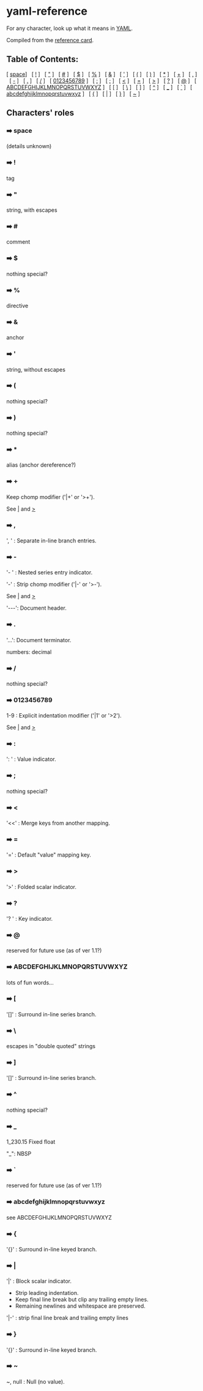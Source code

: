 # yaml-reference


For any character, look up what it means in [YAML](http://yaml.org/).

Compiled from the [reference card](http://www.yaml.org/refcard.html).

## Table of Contents:
[ <a href="#space">space</a>] &nbsp;
[ <a href="#bang">!</a> ] &nbsp;
[ <a href="#quot">"</a> ] &nbsp;
[ <a href="#hash">\#</a> ] &nbsp;
[ <a href="#dollar">$</a> ] &nbsp;
[ <a href="#percent">%</a> ] &nbsp;
[ <a href="#amp">&amp;</a> ] &nbsp;
[ <a href="#apos">'</a> ] &nbsp;
[ <a href="#lparen">(</a> ] &nbsp;
[ <a href="#rparen">)</a> ] &nbsp;
[ <a href="#asterisk">*</a> ] &nbsp;
[ <a href="#plus">+</a> ] &nbsp;
[ <a href="#comma">,</a> ] &nbsp;
[ <a href="#dash">-</a> ] &nbsp;
[ <a href="#dot">.</a> ] &nbsp;
[ <a href="#slash">/</a> ] &nbsp;
[ <a href="#digit">0123456789</a> ] &nbsp;
[ <a href="#colon">:</a> ] &nbsp;
[ <a href="#semicolon">;</a> ] &nbsp;
[ <a href="#lt">&lt;</a> ] &nbsp;
[ <a href="#equal">=</a> ] &nbsp;
[ <a href="#gt">&gt;</a> ] &nbsp;
[ <a href="#question">?</a> ] &nbsp;
[ <a href="#at">@</a> ] &nbsp;
[ <a href="#uppercase">ABCDEFGHIJKLMNOPQRSTUVWXYZ</a> ] &nbsp;
[ <a href="#lbracket">[</a> ] &nbsp;
[ <a href="#backslash">\\</a> ] &nbsp;
[ <a href="#rbracket">]</a> ] &nbsp;
[ <a href="#caret">^</a> ] &nbsp;
[ <a href="#underscore">_</a> ] &nbsp;
[ <a href="#backquote">`</a> ] &nbsp;
[ <a href="#lowercase">abcdefghijklmnopqrstuvwxyz</a> ] &nbsp;
[ <a href="#lbrace">{</a> ] &nbsp;
[ <a href="#pipe">|</a> ] &nbsp;
[ <a href="#rbrace">}</a> ] &nbsp;
[ <a href="#tilde">~</a> ] &nbsp;

## Characters' roles 

### :arrow_right: space

(details unknown)

### :arrow_right: <a name="bang">!</a>

tag

### :arrow_right: <a name="quot">"</a>

string, with escapes

### :arrow_right: <a name="hash">\#</a> #

comment

### :arrow_right: <a name="dollar">$</a>

nothing special?

### :arrow_right: <a name="percent">%</a>

directive

### :arrow_right: <a name="amp">&amp;</a>

anchor

### :arrow_right: <a name="apos">'</a>

string, without escapes

### :arrow_right: <a name="lparen">(</a>

nothing special?

### :arrow_right: <a name="rparen">)</a>

nothing special?

### :arrow_right: <a name="asterisk">*</a>

alias (anchor dereference?)

### :arrow_right: <a name="plus">+</a>

Keep chomp modifier ('|+' or '>+').

See [|](#pipe) and [&gt;](#gt)

### :arrow_right: <a name="comma">,</a>

', ' : Separate in-line branch entries.

### :arrow_right: <a name="dash">-</a>

'- ' : Nested series entry indicator.

'-'  : Strip chomp modifier ('|-' or '>-').

See [|](#pipe) and [&gt;](#gt)

'---': Document header.

### :arrow_right: <a name="dot">.</a>

'...': Document terminator.

numbers: decimal

### :arrow_right: <a name="slash">/</a>

nothing special?

### :arrow_right: <a name="digit">0123456789</a>

1-9  : Explicit indentation modifier ('|1' or '>2').

See [|](#pipe) and [&gt;](#gt)

### :arrow_right: <a name="colon">:</a>

': ' : Value indicator.

### :arrow_right: <a name="semicolon">;</a>

nothing special?

### :arrow_right: <a name="lt">&lt;</a>

'<<' : Merge keys from another mapping.

### :arrow_right: <a name="equal">=</a>

'='  : Default "value" mapping key.

### :arrow_right: <a name="gt">&gt;</a>

'>'  : Folded scalar indicator.

### :arrow_right: <a name="question">?</a>

'? ' : Key indicator.

### :arrow_right: <a name="at">@</a>

reserved for future use (as of ver 1.1?)

### :arrow_right: <a name="uppercase">ABCDEFGHIJKLMNOPQRSTUVWXYZ</a>

lots of fun words...

### :arrow_right: <a name="lbracket">[</a>

'[]' : Surround in-line series branch.

### :arrow_right: <a name="backslash">\\</a>

escapes in "double quoted" strings

### :arrow_right: <a name="rbracket">]</a>

'[]' : Surround in-line series branch.

### :arrow_right: <a name="caret">^</a>

nothing special?

### :arrow_right: <a name="underscore">_</a>

1_230.15 Fixed float

"\_": NBSP

### :arrow_right: <a name="backquote">`</a>

reserved for future use (as of ver 1.1?)

### :arrow_right: <a name="lowercase">abcdefghijklmnopqrstuvwxyz</a>

see ABCDEFGHIJKLMNOPQRSTUVWXYZ

### :arrow_right: <a name="lbrace">{</a>

'{}' : Surround in-line keyed branch.

### :arrow_right: <a name="pipe">|</a>

'|'  : Block scalar indicator.

- Strip leading indentation.
- Keep final line break but clip any trailing empty lines.
- Remaining newlines and whitespace are preserved.

'|-' : strip final line break and trailing empty lines

### :arrow_right: <a name="rbrace">}</a>

'{}' : Surround in-line keyed branch.

### :arrow_right: <a name="tilde">~</a>

~, null : Null (no value).
